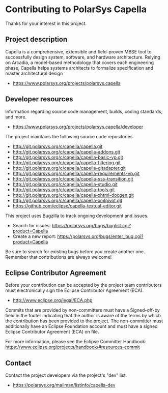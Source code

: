# Contributing to PolarSys Capella

Thanks for your interest in this project.

## Project description

Capella is a comprehensive, extensible and field-proven MBSE tool to
successfully design system, software, and hardware architecture. Relying on
Arcadia, a model-based methodology that covers each engineering phase, Capella
helps systems architects to formalize specification and master architectural
design

* https://www.polarsys.org/projects/polarsys.capella

## Developer resources

Information regarding source code management, builds, coding standards, and
more.

* https://www.polarsys.org/projects/polarsys.capella/developer

The project maintains the following source code repositories

* http://git.polarsys.org/c/capella/capella.git
* http://git.polarsys.org/c/capella/capella-addons.git
* http://git.polarsys.org/c/capella/capella-basic-vp.git
* http://git.polarsys.org/c/capella/capella-filtering.git
* http://git.polarsys.org/c/capella/capella-gitadapter.git
* http://git.polarsys.org/c/capella/capella-requirements-vp.git
* http://git.polarsys.org/c/capella/capella-sss-transition.git
* http://git.polarsys.org/c/capella/capella-studio.git
* http://git.polarsys.org/c/capella/capella-tools.git
* http://git.polarsys.org/c/capella/capella-xhtml-docgen.git
* http://git.polarsys.org/c/capella/capella-xmlpivot.git
* https://github.com/eclipse/capella-textual-editor.git

This project uses Bugzilla to track ongoing development and issues.

* Search for issues: https://polarsys.org/bugs/buglist.cgi?product=Capella
* Create a new report: https://polarsys.org/bugs/enter_bug.cgi?product=Capella

Be sure to search for existing bugs before you create another one. Remember that
contributions are always welcome!

## Eclipse Contributor Agreement

Before your contribution can be accepted by the project team contributors must
electronically sign the Eclipse Contributor Agreement (ECA).

* http://www.eclipse.org/legal/ECA.php

Commits that are provided by non-committers must have a Signed-off-by field in
the footer indicating that the author is aware of the terms by which the
contribution has been provided to the project. The non-committer must
additionally have an Eclipse Foundation account and must have a signed Eclipse
Contributor Agreement (ECA) on file.

For more information, please see the Eclipse Committer Handbook:
https://www.eclipse.org/projects/handbook/#resources-commit

## Contact

Contact the project developers via the project's "dev" list.

* https://polarsys.org/mailman/listinfo/capella-dev